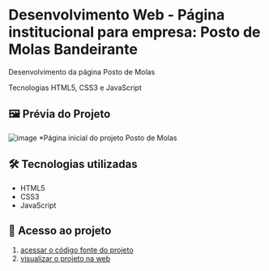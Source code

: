 # Desenvolvimento Web - Página institucional para empresa: Posto de Molas Bandeirante 

Desenvolvimento da página Posto de Molas

Tecnologias HTML5, CSS3 e JavaScript

## 🖼 Prévia do Projeto 
![image](https://github.com/user-attachments/assets/60ffc6fd-fafd-4d4d-a3fc-ad1df6387b06)
*Página inicial do projeto Posto de Molas

## 🛠 Tecnologias utilizadas

- HTML5
- CSS3
- JavaScript

## 📁 Acesso ao projeto

1. [acessar o código fonte do projeto](https://github.com/viniciusalmeidaalves/projeto-web-posto-de-molas-bandeirante)
2. [visualizar o projeto na web](https://projeto-web-posto-de-molas-bandeirante.vercel.app/)
